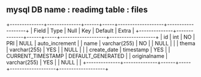 mysql
DB name : readimg
table : files
----------------
+--------------+--------------+------+-----+-------------------+-------------------+
| Field        | Type         | Null | Key | Default           | Extra             |
+--------------+--------------+------+-----+-------------------+-------------------+
| id           | int          | NO   | PRI | NULL              | auto_increment    |
| name         | varchar(255) | NO   |     | NULL              |                   |
| thema        | varchar(255) | YES  |     | NULL              |                   |
| create_date  | timestamp    | YES  |     | CURRENT_TIMESTAMP | DEFAULT_GENERATED |
| originalname | varchar(255) | YES  |     | NULL              |                   |
+--------------+--------------+------+-----+-------------------+-------------------+